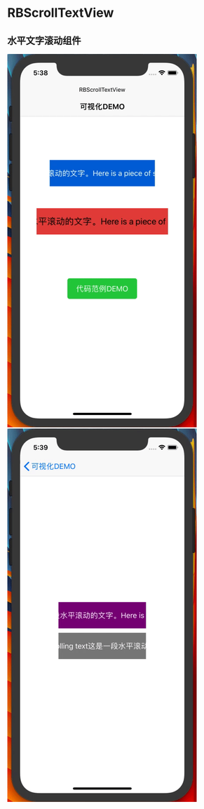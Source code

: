 # RBScrollTextView
## 水平文字滚动组件

![image](https://github.com/robinmo/RBScrollTextView/blob/master/RBScrollTextView1.gif)
![image](https://github.com/robinmo/RBScrollTextView/blob/master/RBScrollTextView2.gif)
